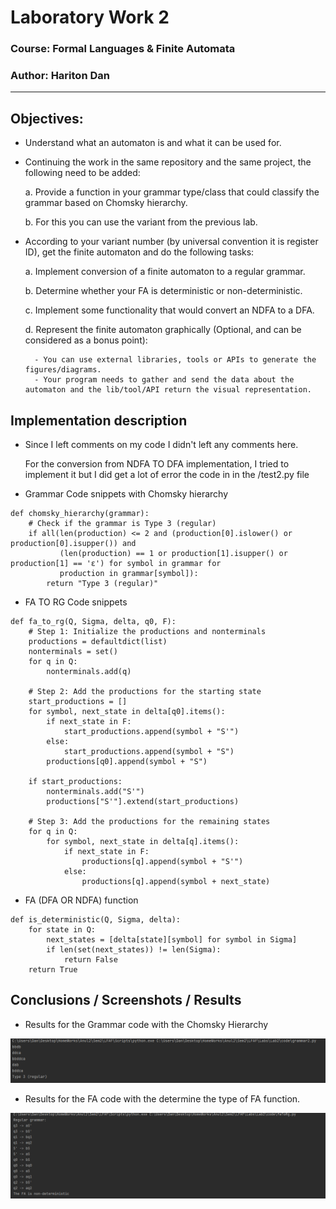 # Laboratory Work 2

### Course: Formal Languages & Finite Automata
### Author: Hariton Dan

----


## Objectives:

* Understand what an automaton is and what it can be used for.


* Continuing the work in the same repository and the same project, the following need to be added: 

    a. Provide a function in your grammar type/class that could classify the grammar based on Chomsky hierarchy.

    b. For this you can use the variant from the previous lab.


* According to your variant number (by universal convention it is register ID), get the finite automaton and do the following tasks:

    a. Implement conversion of a finite automaton to a regular grammar.
  
    b. Determine whether your FA is deterministic or non-deterministic.
    
    c. Implement some functionality that would convert an NDFA to a DFA.
    
    d. Represent the finite automaton graphically (Optional, and can be considered as a bonus point):
      
        - You can use external libraries, tools or APIs to generate the figures/diagrams.
        - Your program needs to gather and send the data about the automaton and the lib/tool/API return the visual representation.

## Implementation description

* Since I left comments on my code I didn't left any comments here.

  For the conversion from NDFA TO DFA implementation, I tried to implement it but I did get a lot of error the code in
  in the /test2.py file



* Grammar Code snippets with Chomsky hierarchy
```
def chomsky_hierarchy(grammar):
    # Check if the grammar is Type 3 (regular)
    if all(len(production) <= 2 and (production[0].islower() or production[0].isupper()) and
           (len(production) == 1 or production[1].isupper() or production[1] == 'ε') for symbol in grammar for
           production in grammar[symbol]):
        return "Type 3 (regular)"
```
* FA TO RG Code snippets
```
def fa_to_rg(Q, Sigma, delta, q0, F):
    # Step 1: Initialize the productions and nonterminals
    productions = defaultdict(list)
    nonterminals = set()
    for q in Q:
        nonterminals.add(q)

    # Step 2: Add the productions for the starting state
    start_productions = []
    for symbol, next_state in delta[q0].items():
        if next_state in F:
            start_productions.append(symbol + "S'")
        else:
            start_productions.append(symbol + "S")
        productions[q0].append(symbol + "S")

    if start_productions:
        nonterminals.add("S'")
        productions["S'"].extend(start_productions)

    # Step 3: Add the productions for the remaining states
    for q in Q:
        for symbol, next_state in delta[q].items():
            if next_state in F:
                productions[q].append(symbol + "S'")
            else:
                productions[q].append(symbol + next_state)
```

* FA (DFA OR NDFA) function 
```
def is_deterministic(Q, Sigma, delta):
    for state in Q:
        next_states = [delta[state][symbol] for symbol in Sigma]
        if len(set(next_states)) != len(Sigma):
            return False
    return True
```

## Conclusions / Screenshots / Results
* Results for the Grammar code with the Chomsky Hierarchy

![alt text](images/img1.png)

* Results for the FA code with the determine the type of FA function.

![alt text](images/img2.png)
